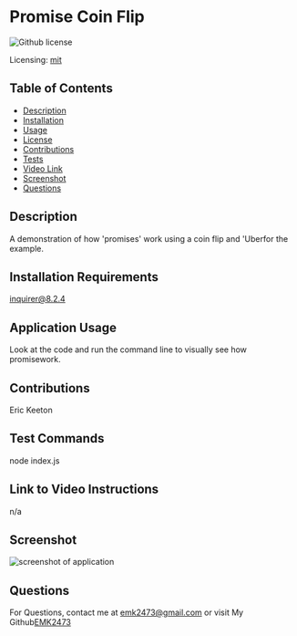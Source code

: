 
# Promise Coin Flip
![Github license](https://img.shields.io/badge/mit-blue.svg)
 
Licensing: [mit](https://choosealicense.com/licenses/mit/)
    
## Table of Contents
  
- [Description](#description)
- [Installation](#installation-requirements)
- [Usage](#application-usage)
- [License](#licensing-information)
- [Contributions](#contributions)
- [Tests](#tests-commands)
- [Video Link](#link-to-video-instructions)
- [Screenshot](#screenshot)
- [Questions](#questions)
  
## Description
A demonstration of how 'promises' work using a coin flip and 'Uberfor the example.
  
## Installation Requirements
inquirer@8.2.4
  
## Application Usage
Look at the code and run the command line to visually see how promisework.
    
## Contributions
Eric Keeton
  
## Test Commands
node index.js
  
## Link to Video Instructions
n/a
  
## Screenshot
![screenshot of application](n/a)
  
## Questions
For Questions, contact me at emk2473@gmail.com or visit My Github[EMK2473](https://github.com/EMK2473)
  
  